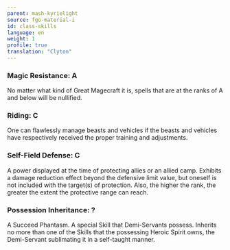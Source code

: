 ```yaml
---
parent: mash-kyrielight
source: fgo-material-i
id: class-skills
language: en
weight: 1
profile: true
translation: "Clyton"
---
```


### Magic Resistance: A

No matter what kind of Great Magecraft it is, spells that are at the ranks of A and below will be nullified.

### Riding: C

One can flawlessly manage beasts and vehicles if the beasts and vehicles have respectively received the proper training and adjustments.

### Self-Field Defense: C

A power displayed at the time of protecting allies or an allied camp. Exhibits a damage reduction effect beyond the defensive limit value, but oneself is not included with the target(s) of protection. Also, the higher the rank, the greater the extent the protective range can reach.

### Possession Inheritance: ?

A Succeed Phantasm. A special Skill that Demi-Servants possess. Inherits no more than one of the Skills that the possessing Heroic Spirit owns, the Demi-Servant sublimating it in a self-taught manner.
